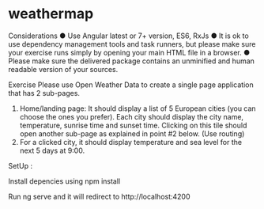 # weathermap
Considerations
● Use Angular latest or 7+ version, ES6, RxJs
● It is ok to use dependency management tools and task runners, but please make
sure your exercise runs simply by opening your main HTML file in a browser.
● Please make sure the delivered package contains an unminified and human
readable version of your sources.

Exercise
Please use Open Weather Data to create a single page application that has 2 sub-pages.
1. Home/landing page: It should display a list of 5 European cities (you can choose the
ones you prefer). Each city should display the city name, temperature, sunrise time
and sunset time. Clicking on this tile should open another sub-page as explained in
point #2 below. (Use routing)
2. For a clicked city, it should display temperature and sea level for the next 5 days at
9:00.

SetUp :

Install depencies using npm install

Run ng serve and it will redirect to http://localhost:4200
